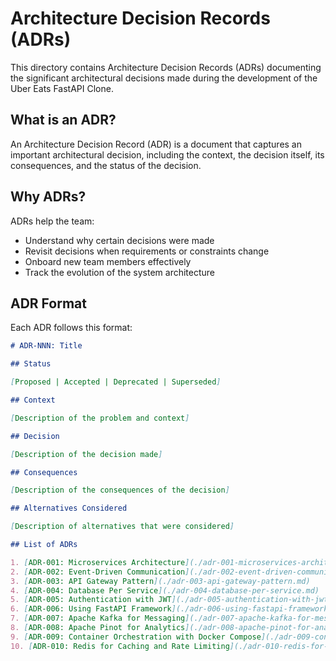 # Architecture Decision Records (ADRs)

This directory contains Architecture Decision Records (ADRs) documenting the significant architectural decisions made during the development of the Uber Eats FastAPI Clone.

## What is an ADR?

An Architecture Decision Record (ADR) is a document that captures an important architectural decision, including the context, the decision itself, its consequences, and the status of the decision.

## Why ADRs?

ADRs help the team:
- Understand why certain decisions were made
- Revisit decisions when requirements or constraints change
- Onboard new team members effectively
- Track the evolution of the system architecture

## ADR Format

Each ADR follows this format:

```markdown
# ADR-NNN: Title

## Status

[Proposed | Accepted | Deprecated | Superseded]

## Context

[Description of the problem and context]

## Decision

[Description of the decision made]

## Consequences

[Description of the consequences of the decision]

## Alternatives Considered

[Description of alternatives that were considered]

## List of ADRs

1. [ADR-001: Microservices Architecture](./adr-001-microservices-architecture.md)
2. [ADR-002: Event-Driven Communication](./adr-002-event-driven-communication.md)
3. [ADR-003: API Gateway Pattern](./adr-003-api-gateway-pattern.md)
4. [ADR-004: Database Per Service](./adr-004-database-per-service.md)
5. [ADR-005: Authentication with JWT](./adr-005-authentication-with-jwt.md)
6. [ADR-006: Using FastAPI Framework](./adr-006-using-fastapi-framework.md)
7. [ADR-007: Apache Kafka for Messaging](./adr-007-apache-kafka-for-messaging.md)
8. [ADR-008: Apache Pinot for Analytics](./adr-008-apache-pinot-for-analytics.md)
9. [ADR-009: Container Orchestration with Docker Compose](./adr-009-container-orchestration.md)
10. [ADR-010: Redis for Caching and Rate Limiting](./adr-010-redis-for-caching.md)
